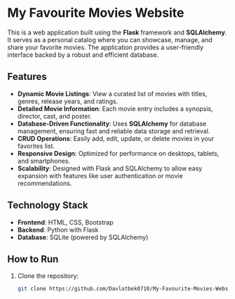 # My Favourite Movies Website

This is a web application built using the **Flask** framework and **SQLAlchemy**. It serves as a personal catalog where you can showcase, manage, and share your favorite movies. The application provides a user-friendly interface backed by a robust and efficient database.

## Features
- **Dynamic Movie Listings**: View a curated list of movies with titles, genres, release years, and ratings.
- **Detailed Movie Information**: Each movie entry includes a synopsis, director, cast, and poster.
- **Database-Driven Functionality**: Uses **SQLAlchemy** for database management, ensuring fast and reliable data storage and retrieval.
- **CRUD Operations**: Easily add, edit, update, or delete movies in your favorites list.
- **Responsive Design**: Optimized for performance on desktops, tablets, and smartphones.
- **Scalability**: Designed with Flask and SQLAlchemy to allow easy expansion with features like user authentication or movie recommendations.

## Technology Stack
- **Frontend**: HTML, CSS, Bootstrap
- **Backend**: Python with Flask
- **Database**: SQLite (powered by SQLAlchemy)

## How to Run
1. Clone the repository:
   ```bash
   git clone https://github.com/Davlatbek0710/My-Favourite-Movies-Website.git
